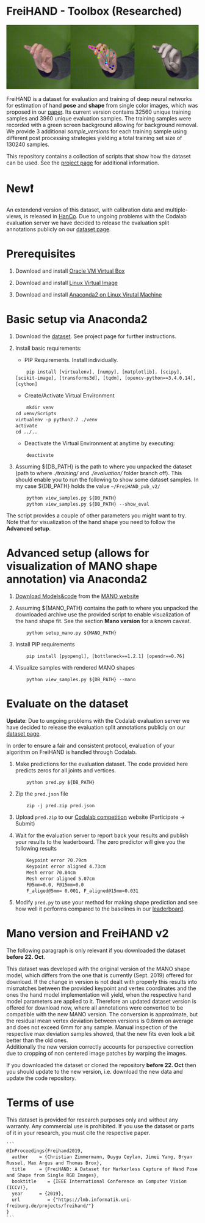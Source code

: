 # FreiHAND - Toolbox (Researched)

![Teaser](teaser.png)

FreiHAND is a dataset for evaluation and training of deep neural networks for estimation of hand **pose** and **shape** from single color images, 
which was proposed in our [paper](https://lmb.informatik.uni-freiburg.de/projects/freihand/).
Its current version contains 32560 unique training samples and 3960 unique evaluation samples. 
The training samples were recorded with a green screen background allowing for background removal. 
We provide 3 additional _sample_versions_ for each training sample using different post processing strategies yielding a total training set size of 130240 samples.

This repository contains a collection of scripts that show how the dataset can be used.
See the [project page](https://lmb.informatik.uni-freiburg.de/projects/freihand/) for additional information.


# New:exclamation:
An extendend version of this dataset, with calibration data and multiple-views, is released in [HanCo](https://lmb.informatik.uni-freiburg.de/projects/contra-hand/).
Due to ungoing problems with the Codalab evaluation server we have decided to release the evaluation split annotations publicly on our [dataset page](https://lmb.informatik.uni-freiburg.de/resources/datasets/FreihandDataset.en.html).


# Prerequisites
1. Download and install [Oracle VM Virtual Box](https://www.virtualbox.org/wiki/Downloads)

2. Download and install [Linux Virtual Image](https://ubuntu.com/download/desktop)

3. Download and install [Anaconda2 on Linux Virutal Machine](https://docs.anaconda.com/anaconda/install/linux/)


# Basic setup via Anaconda2

1. Download the [dataset](https://lmb.informatik.uni-freiburg.de/data/freihand/FreiHAND_pub_v2.zip). See project page for further instructions.

2. Install basic requirements:
   - PIP Requirements. Install individually.
    ```
    	pip install [virtualenv], [numpy], [matplotlib], [scipy], [scikit-image], [transforms3d], [tqdm], [opencv-python==3.4.0.14], [cython]
    ```
   - Create/Activate Virtual Environment
    ```
    	mkdir venv
	cd venv/Scripts
	virtualenv -p python2.7 ./venv
	activate
	cd ../..
    ```
    - Deactivate the Virtual Environment at anytime by executing:
    ```
    	deactivate
    ```
    
3. Assuming ${DB_PATH} is the path to where you unpacked the dataset (path to where _./training/_ and _./evaluation/_ folder branch off). 
This should enable you to run the following to show some dataset samples.
In my case ${DB_PATH} holds the value `~/FreiHAND_pub_v2/`
    ```
    	python view_samples.py ${DB_PATH}
    	python view_samples.py ${DB_PATH} --show_eval 
    ```
    
The script provides a couple of other parameters you might want to try. Note that for visualization of the hand shape you need to follow the **Advanced setup**.


# Advanced setup (allows for visualization of MANO shape annotation) via Anaconda2

1. [Download Models&code](https://psfiles.is.tuebingen.mpg.de/downloads/mano/mano_v1_2-zip) from the [MANO website](http://mano.is.tue.mpg.de)
    
2. Assuming ${MANO_PATH} contains the path to where you unpacked the downloaded archive use the provided script to enable visualization of the hand shape fit. See the section __Mano version__ for a known caveat.
    ```
    	python setup_mano.py ${MANO_PATH}
    ```

3. Install PIP requirements 
    ```
    	pip install [pyopengl], [bottleneck==1.2.1] [opendr==0.76]
    ```
    
4. Visualize samples with rendered MANO shapes
    ```
    	python view_samples.py ${DB_PATH} --mano
    ```
    
    
# Evaluate on the dataset

**Update**: Due to ungoing problems with the Codalab evaluation server we have decided to release the evaluation split annotations publicly on our [dataset page](https://lmb.informatik.uni-freiburg.de/resources/datasets/FreihandDataset.en.html).

In order to ensure a fair and consistent protocol, evaluation of your algorithm on FreiHAND is handled through Codalab.
 
1. Make predictions for the evaluation dataset. The code provided here predicts zeros for all joints and vertices.
    ```
    	python pred.py ${DB_PATH}
    ```
     
2. Zip the `pred.json` file
    ```
    	zip -j pred.zip pred.json
    ```
    
3. Upload `pred.zip` to our [Codalab competition](https://competitions.codalab.org/competitions/21238) website (Participate -> Submit)

4. Wait for the evaluation server to report back your results and publish your results to the leaderboard. The zero predictor will give you the following results
    ```
    	Keypoint error 70.79cm
    	Keypoint error aligned 4.73cm
    	Mesh error 70.84cm
    	Mesh error aligned 5.07cm
    	F@5mm=0.0, F@15mm=0.0
    	F_aliged@5mm= 0.001, F_aligned@15mm=0.031
    ```
    
5. Modify `pred.py` to use your method for making shape prediction and see how well it performs compared to the baselines in our [leaderboard](https://competitions.codalab.org/competitions/21238#results).


# Mano version and FreiHAND v2
The following paragraph is only relevant if you downloaded the dataset **before 22. Oct**.

This dataset was developed with the original version of the MANO shape model, which differs from the one that is currently (Sept. 2019) offered for download. 
If the change in version is not dealt with properly this results into mismatches between the provided keypoint and vertex coordinates and the ones the hand model implementation will yield, 
when the respective hand model parameters are applied to it. Therefore an updated dataset version is offered for download now, where all annotations were converted to be compatible with the new MANO version. 
The conversion is approximate, but the residual mean vertex deviation between versions is 0.6mm on average and does not exceed 6mm for any sample. 
Manual inspection of the respective max deviation samples showed, that the new fits even look a bit better than the old ones.  
Additionally the new version correctly accounts for perspective correction due to cropping of non centered image patches by warping the images.

If you downloaded the dataset or cloned the repository **before 22. Oct** then you should update to the new version, i.e. download the new data and update the code repository.
 
 
# Terms of use
This dataset is provided for research purposes only and without any warranty. Any commercial use is prohibited. 
If you use the dataset or parts of it in your research, you must cite the respective paper.

    ```
	@InProceedings{Freihand2019,
	  author    = {Christian Zimmermann, Duygu Ceylan, Jimei Yang, Bryan Russel, Max Argus and Thomas Brox},
	  title     = {FreiHAND: A Dataset for Markerless Capture of Hand Pose and Shape from Single RGB Images},
	  booktitle    = {IEEE International Conference on Computer Vision (ICCV)},
	  year      = {2019},
	  url          = {"https://lmb.informatik.uni-freiburg.de/projects/freihand/"}
	}
    ```
